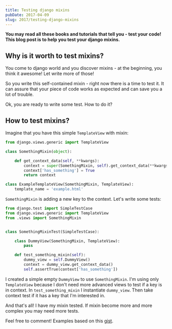```yaml
---
title: Testing django mixins
pubDate: 2017-04-09
slug: 2017/testing-django-mixins
---
```


**You may read all these books and tutorials that tell you - test your code! This blog post is to help you test your django mixins.**

## Why is it worth to test mixins?

You come to django world and you discover mixins - at the beginning, you think it awesome! Let write more of those!

So you write this self-contained mixin - right now there is a time to test it. It can assure that your piece of code works as expected and can save you a lot of trouble.

Ok, you are ready to write some test. How to do it?

## How to test mixins?

Imagine that you have this simple `TemplateView` with mixin:

```python
from django.views.generic import TemplateView

class SomethingMixin(object):

    def get_context_data(self, **kwargs):
        context = super(SomethingMixin, self).get_context_data(**kwargs)
        context['has_something'] = True
        return context

class ExampleTemplateView(SomethingMixin, TemplateView):
    template_name = 'example.html'
```

`SomethingMixin` is adding a new key to the context. Let's write some tests:

```python
from django.test import SimpleTestCase
from django.views.generic import TemplateView
from .views import SomethingMixin


class SomethingMixinTest(SimpleTestCase):

    class DummyView(SomethingMixin, TemplateView):
        pass

    def test_something_mixin(self):
        dummy_view = self.DummyView()
        context = dummy_view.get_context_data()
        self.assertTrue(context['has_something'])
```

I created a simple empty `DummyView` to use `SomethingMixin`. I'm using only `TemplateView` because I don't need more advanced views to test if a key is in context. In `test_something_mixin` I instantiate `dummy_view`. Then take context test if it has a key that I'm interested in.

And that's all! I have my mixin tested. If mixin become more and more complex you may need more tests.

Feel free to comment! Examples based on this [gist](https://gist.github.com/dnmellen/6507189).
